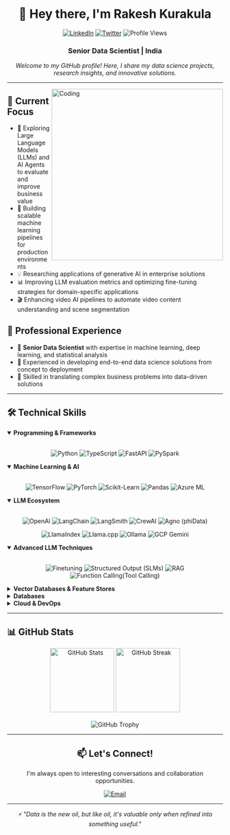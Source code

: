 <div align="center">
  
# 👋 Hey there, I'm Rakesh Kurakula

[![LinkedIn](https://img.shields.io/badge/LinkedIn-0077B5?style=for-the-badge&logo=linkedin&logoColor=white)](https://linkedin.com/in/rakeshkurakula)
[![Twitter](https://img.shields.io/badge/Twitter-1DA1F2?style=for-the-badge&logo=twitter&logoColor=white)](https://twitter.com/rakeshkurakula)
![Profile Views](https://komarev.com/ghpvc/?username=rakeshkurakula&style=for-the-badge&color=0e75b6)

### Senior Data Scientist | India

</div>

<p align="center">
  <i>Welcome to my GitHub profile! Here, I share my data science projects, research insights, and innovative solutions.</i>
</p>

---

<img align="right" alt="Coding" width="400" src="https://media.giphy.com/media/v1.Y2lkPTc5MGI3NjExNzM3OTRjMzIzMzM1MzU1NzQ3NmM0ZDQ3MzEzMDM5NzE1YTRkYzRkNyZlcD12MV9pbnRlcm5hbF9naWZzX2dpZklkJmN0PWc/qgQUggAC3Pfv687qPC/giphy.gif">

## 🔭 Current Focus

- 🤖 Exploring Large Language Models (LLMs) and AI Agents to evaluate and improve business value
- 🚀 Building scalable machine learning pipelines for production environments
- 💡 Researching applications of generative AI in enterprise solutions
- 📊 Improving LLM evaluation metrics and optimizing fine-tuning strategies for domain-specific applications
- 🎬 Enhancing video AI pipelines to automate video content understanding and scene segmentation

## 💼 Professional Experience

- 🧠 **Senior Data Scientist** with expertise in machine learning, deep learning, and statistical analysis
- 🔄 Experienced in developing end-to-end data science solutions from concept to deployment
- 🎯 Skilled in translating complex business problems into data-driven solutions

---

## 🛠️ Technical Skills

<details open>
<summary><b>Programming & Frameworks</b></summary>
<br>
<p align="center">
  <img src="https://img.shields.io/badge/Python-3776AB?style=for-the-badge&logo=python&logoColor=white" alt="Python" />
  <img src="https://img.shields.io/badge/TypeScript-3178C6?style=for-the-badge&logo=typescript&logoColor=white" alt="TypeScript" />
  <img src="https://img.shields.io/badge/FastAPI-009688?style=for-the-badge&logo=fastapi&logoColor=white" alt="FastAPI" />
  <img src="https://img.shields.io/badge/PySpark-E25A1C?style=for-the-badge&logo=apache-spark&logoColor=white" alt="PySpark" />
</p>
</details>

<details open>
<summary><b>Machine Learning & AI</b></summary>
<br>
<p align="center">
  <img src="https://img.shields.io/badge/TensorFlow-FF6F00?style=for-the-badge&logo=tensorflow&logoColor=white" alt="TensorFlow" />
  <img src="https://img.shields.io/badge/PyTorch-EE4C2C?style=for-the-badge&logo=pytorch&logoColor=white" alt="PyTorch" />
  <img src="https://img.shields.io/badge/scikit_learn-F7931E?style=for-the-badge&logo=scikit-learn&logoColor=white" alt="Scikit-Learn" />
  <img src="https://img.shields.io/badge/Pandas-150458?style=for-the-badge&logo=pandas&logoColor=white" alt="Pandas" />
  <img src="https://img.shields.io/badge/Azure_ML-0078D4?style=for-the-badge&logo=microsoft-azure&logoColor=white" alt="Azure ML" />
</p>
</details>

<details open>
<summary><b>LLM Ecosystem</b></summary>
<br>
<p align="center">
  <img src="https://img.shields.io/badge/OpenAI-412991?style=for-the-badge&logo=openai&logoColor=white" alt="OpenAI" />
  <img src="https://img.shields.io/badge/LangChain-121212?style=for-the-badge&logo=chainlink&logoColor=white" alt="LangChain" />
  <img src="https://img.shields.io/badge/LangSmith-2E77BC?style=for-the-badge&logo=chainlink&logoColor=white" alt="LangSmith" />
  <img src="https://img.shields.io/badge/CrewAI-FF6B6B?style=for-the-badge&logo=robot&logoColor=white" alt="CrewAI" />
  <img src="https://img.shields.io/badge/Agno_(phiData)-6236FF?style=for-the-badge&logo=data&logoColor=white" alt="Agno (phiData)" />
</p>
<p align="center">
  <img src="https://img.shields.io/badge/LlamaIndex-FF4500?style=for-the-badge&logo=llama&logoColor=white" alt="LlamaIndex" />
  <img src="https://img.shields.io/badge/Llama.cpp-4B0082?style=for-the-badge&logo=meta&logoColor=white" alt="Llama.cpp" />
  <img src="https://img.shields.io/badge/Ollama-00A36C?style=for-the-badge&logo=llama&logoColor=white" alt="Ollama" />
  <img src="https://img.shields.io/badge/GCP_Gemini-4285F4?style=for-the-badge&logo=google-cloud&logoColor=white" alt="GCP Gemini" />
</p>
</details>

<details open>
<summary><b>Advanced LLM Techniques</b></summary>
<br>
<p align="center">
  <img src="https://img.shields.io/badge/Finetuning-FF9900?style=for-the-badge&logo=tensorflow&logoColor=white" alt="Finetuning" />
  <img src="https://img.shields.io/badge/Structured_Output_(SLMs)-00BFFF?style=for-the-badge&logo=openai&logoColor=white" alt="Structured Output (SLMs)" />
  <img src="https://img.shields.io/badge/RAG-9146FF?style=for-the-badge&logo=openai&logoColor=white" alt="RAG" />
  <img src="https://img.shields.io/badge/Prompt_Engineering-FF4500?style=for-the-badge&logo=openai&logoColor=white" alt="Function Calling(Tool Calling)" />
</p>
</details>

<details>
<summary><b>Vector Databases & Feature Stores</b></summary>
<br>
<p align="center">
  <img src="https://img.shields.io/badge/Pinecone-121212?style=for-the-badge&logo=pinecone&logoColor=white" alt="Pinecone" />
  <img src="https://img.shields.io/badge/ChromaDB-4B0082?style=for-the-badge&logo=chroma&logoColor=white" alt="ChromaDB" />
  <img src="https://img.shields.io/badge/Quadrant-00BFFF?style=for-the-badge&logo=quadrant&logoColor=white" alt="Quadrant" />
  <img src="https://img.shields.io/badge/Feast-FF5A5F?style=for-the-badge&logo=feast&logoColor=white" alt="Feast" />
</p>
</details>

<details>
<summary><b>Databases</b></summary>
<br>
<p align="center">
  <img src="https://img.shields.io/badge/PostgreSQL-4169E1?style=for-the-badge&logo=postgresql&logoColor=white" alt="PostgreSQL" />
  <img src="https://img.shields.io/badge/MongoDB-47A248?style=for-the-badge&logo=mongodb&logoColor=white" alt="MongoDB" />
  <img src="https://img.shields.io/badge/DynamoDB-4053D6?style=for-the-badge&logo=amazon-dynamodb&logoColor=white" alt="DynamoDB" />
  <img src="https://img.shields.io/badge/SQL-4479A1?style=for-the-badge&logo=sql&logoColor=white" alt="SQL" />
</p>
</details>

<details>
<summary><b>Cloud & DevOps</b></summary>
<br>
<p align="center">
  <img src="https://img.shields.io/badge/AWS-232F3E?style=for-the-badge&logo=amazon-aws&logoColor=white" alt="AWS" />
  <img src="https://img.shields.io/badge/S3-569A31?style=for-the-badge&logo=amazon-s3&logoColor=white" alt="S3" />
  <img src="https://img.shields.io/badge/Azure-0078D4?style=for-the-badge&logo=microsoft-azure&logoColor=white" alt="Azure" />
  <img src="https://img.shields.io/badge/Blob_Storage-0078D4?style=for-the-badge&logo=microsoft-azure&logoColor=white" alt="Blob Storage" />
  <img src="https://img.shields.io/badge/GCP-4285F4?style=for-the-badge&logo=google-cloud&logoColor=white" alt="GCP" />
  <img src="https://img.shields.io/badge/Docker-2496ED?style=for-the-badge&logo=docker&logoColor=white" alt="Docker" />
  <img src="https://img.shields.io/badge/OSS-3DA639?style=for-the-badge&logo=open-source-initiative&logoColor=white" alt="OSS" />
</p>
</details>

---

## 📊 GitHub Stats

<div align="center">
  <img src="https://github-readme-stats.vercel.app/api?username=rakeshkurakula&show_icons=true&theme=tokyonight" height="150" alt="GitHub Stats" />
  <img src="https://github-readme-streak-stats.herokuapp.com/?user=rakeshkurakula&theme=tokyonight" height="150" alt="GitHub Streak" />
</div>

<br>

<div align="center">
  <img src="https://github-profile-trophy.vercel.app/?username=rakeshkurakula&theme=nord&column=7&margin-w=15&margin-h=15" alt="GitHub Trophy" />
</div>

---

<div align="center">
  
## 📫 Let's Connect!

I'm always open to interesting conversations and collaboration opportunities.

[![Email](https://img.shields.io/badge/Email-rakesh.2994@gmail.com-D14836?style=for-the-badge&logo=gmail&logoColor=white)](mailto:rakesh.2994@gmail.com)

</div>

---

<p align="center">
  <i>⚡ "Data is the new oil, but like oil, it's valuable only when refined into something useful."</i>
</p>

<!---
rakeshkurakula/rakeshkurakula is a ✨ special ✨ repository because its `README.md` (this file) appears on your GitHub profile.
You can click the Preview link to take a look at your changes.
--->
